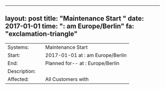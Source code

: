--- 
 layout: post 
 title: "Maintenance Start " 
 date: 2017-01-01 
 time: ": am Europe/Berlin" 
 fa: "exclamation-triangle" 
 --- 
 |                   |   |                                                                      | 
 |-------------------|---|----------------------------------------------------------------------| 
 | Systems:          |   | Maintenance Start | 
 | Start:            |   | 2017-01-01 at : am Europe/Berlin | 
 | End:              |   | Planned for-- at :   Europe/Berlin | 
 | Description:      |   | | 
 | Affected:         |   | All Customers with  | 
